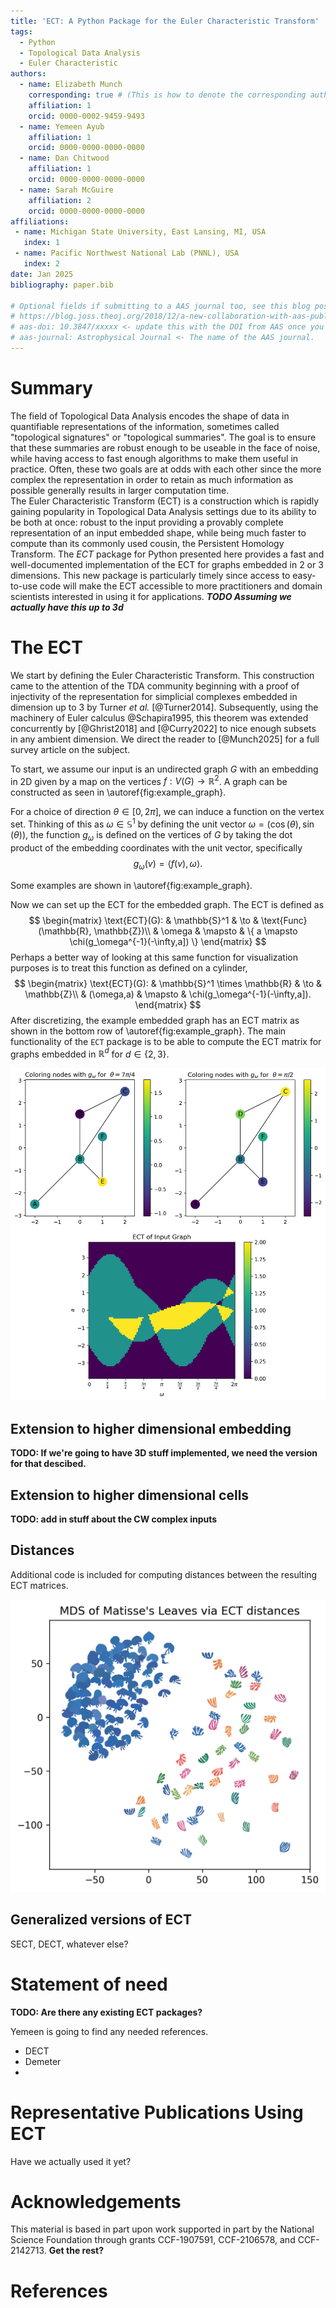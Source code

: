 ```yaml
---
title: 'ECT: A Python Package for the Euler Characteristic Transform'
tags:
  - Python
  - Topological Data Analysis
  - Euler Characteristic 
authors:
  - name: Elizabeth Munch
    corresponding: true # (This is how to denote the corresponding author)
    affiliation: 1
    orcid: 0000-0002-9459-9493
  - name: Yemeen Ayub
    affiliation: 1
    orcid: 0000-0000-0000-0000
  - name: Dan Chitwood 
    affiliation: 1
    orcid: 0000-0000-0000-0000
  - name: Sarah McGuire
    affiliation: 2
    orcid: 0000-0000-0000-0000
affiliations:
 - name: Michigan State University, East Lansing, MI, USA
   index: 1
 - name: Pacific Northwest National Lab (PNNL), USA
   index: 2
date: Jan 2025
bibliography: paper.bib

# Optional fields if submitting to a AAS journal too, see this blog post:
# https://blog.joss.theoj.org/2018/12/a-new-collaboration-with-aas-publishings
# aas-doi: 10.3847/xxxxx <- update this with the DOI from AAS once you know it.
# aas-journal: Astrophysical Journal <- The name of the AAS journal.
---
```


# Summary

The field of Topological Data Analysis encodes the shape of data in quantifiable representations of the information, sometimes called "topological signatures" or "topological summaries". 
The goal is to ensure that these summaries are robust enough to be useable in the face of noise, while having access to fast enough algorithms to make them useful in practice. 
Often, these two goals are at odds with each other since the more complex the representation in order to retain as much information as possible generally results in larger computation time.  
The Euler Characteristic Transform (ECT) is a construction which is rapidly gaining popularity in Topological Data Analysis settings due to its ability to be both at once: robust to the input providing a provably complete representation of an input embedded shape, while being much faster to compute than its commonly used cousin, the Persistent Homology Transform. 
The *ECT* package for Python presented here provides a fast and well-documented implementation of the ECT for graphs embedded in 2 or 3 dimensions. This new package is particularly timely since access to easy-to-use code will make the ECT accessible to more practitioners and domain scientists interested in using it for applications. ***TODO Assuming we actually have this up to 3d***

# The ECT


We start by defining the Euler Characteristic Transform. 
This construction came to the attention of the TDA community beginning with a proof of injectivity of the representation for simplicial complexes embedded in dimension up to 3 by Turner *et al.* [@Turner2014]. 
Subsequently, using the machinery of Euler calculus @Schapira1995, this theorem was extended concurrently by [@Ghrist2018] and [@Curry2022] to nice enough subsets in any ambient dimension.
We direct the reader to [@Munch2025] for a full survey article on the subject. 

To start, we assume our input is an undirected graph $G$ with an embedding in 2D given by a map on the vertices $f: V(G) \to \mathbb{R}^2$. A graph can be constructed as seen in \autoref{fig:example_graph}. 



<!-- ![Testing scaling](figures/CombineGraphExample.png){ width=20% } -->


For a choice of direction $\theta \in [0,2\pi]$, we can induce a function on the vertex set. 
Thinking of  this as $\omega \in \mathbb{S}^1$ by defining the unit vector $\omega = (\cos(\theta), \sin(\theta))$, the function $g_\omega$ is defined on the vertices of $G$ by taking the dot product of the embedding coordinates with the unit vector, specifically
$$
g_\omega(v) = \langle f(v), \omega\rangle.
$$
<!-- This is done in the code using the `g_omega` method as shown.  -->
Some examples are shown in \autoref{fig:example_graph}. 

Now we can set up the ECT for the embedded graph. The ECT is defined as 
$$
\begin{matrix}
\text{ECT}(G): & \mathbb{S}^1 & \to & \text{Func}(\mathbb{R}, \mathbb{Z})\\
& \omega & \mapsto & \{ a \mapsto \chi(g_\omega^{-1}(-\infty,a]) \}
\end{matrix}
$$
Perhaps a better way of looking at this same function for visualization purposes is to treat this function as defined on a cylinder,
$$
\begin{matrix}
\text{ECT}(G): & \mathbb{S}^1 \times \mathbb{R} & \to &  \mathbb{Z}\\
& (\omega,a) & \mapsto & \chi(g_\omega^{-1}(-\infty,a]).
\end{matrix}
$$
After discretizing, the example embedded graph has an ECT matrix as shown in the bottom row of \autoref{fig:example_graph}.
The main functionality of the `ECT` package is to be able to compute the ECT matrix for graphs embedded in $\mathbb{R}^d$ for $d \in \{2,3\}$.

![(Top row) An example of an embedded graph with two choices of function $f_\omega$ drawn as the coloring on the nodes. (Bottom) The ECT matrix of the graph shown.\label{fig:example_graph}](figures/CombineGraphExample.png)


## Extension to higher dimensional embedding

**TODO: If we're going to have 3D stuff implemented, we need the version for that descibed.**

## Extension to higher dimensional cells

**TODO: add in stuff about the CW complex inputs**

## Distances 

Additional code is included for computing distances between the resulting ECT matrices. 

![MDS of Matisse](figures/Matisse_MDS.png)

## Generalized versions of ECT

SECT, DECT, whatever else? 

# Statement of need

**TODO: Are there any existing ECT packages?**

Yemeen is going to find any needed references.

- DECT 
- Demeter 
- 

# Representative Publications Using ECT

Have we actually used it yet? 

# Acknowledgements

This material is based in part upon work supported in part by the National Science Foundation through grants
CCF-1907591,
CCF-2106578,
and CCF-2142713.
**Get the rest?**

# References

